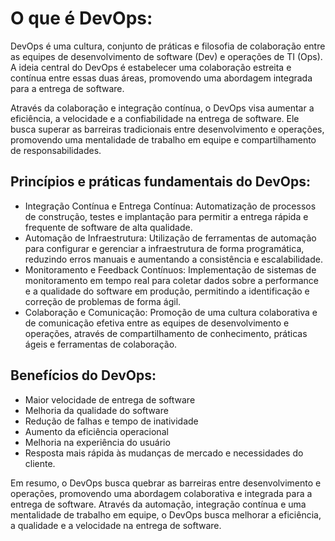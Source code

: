 # O que é DevOps:
DevOps é uma cultura, conjunto de práticas e filosofia de colaboração entre as equipes de desenvolvimento de software (Dev) e operações de TI (Ops). A ideia central do DevOps é estabelecer uma colaboração estreita e contínua entre essas duas áreas, promovendo uma abordagem integrada para a entrega de software.

Através da colaboração e integração contínua, o DevOps visa aumentar a eficiência, a velocidade e a confiabilidade na entrega de software. Ele busca superar as barreiras tradicionais entre desenvolvimento e operações, promovendo uma mentalidade de trabalho em equipe e compartilhamento de responsabilidades.

## Princípios e práticas fundamentais do DevOps:
- Integração Contínua e Entrega Contínua: Automatização de processos de construção, testes e implantação para permitir a entrega rápida e frequente de software de alta qualidade.
- Automação de Infraestrutura: Utilização de ferramentas de automação para configurar e gerenciar a infraestrutura de forma programática, reduzindo erros manuais e aumentando a consistência e escalabilidade.
- Monitoramento e Feedback Contínuos: Implementação de sistemas de monitoramento em tempo real para coletar dados sobre a performance e a qualidade do software em produção, permitindo a identificação e correção de problemas de forma ágil.
- Colaboração e Comunicação: Promoção de uma cultura colaborativa e de comunicação efetiva entre as equipes de desenvolvimento e operações, através de compartilhamento de conhecimento, práticas ágeis e ferramentas de colaboração.

## Benefícios do DevOps:
- Maior velocidade de entrega de software
- Melhoria da qualidade do software
- Redução de falhas e tempo de inatividade
- Aumento da eficiência operacional
- Melhoria na experiência do usuário
- Resposta mais rápida às mudanças de mercado e necessidades do cliente.

Em resumo, o DevOps busca quebrar as barreiras entre desenvolvimento e operações, promovendo uma abordagem colaborativa e integrada para a entrega de software. Através da automação, integração contínua e uma mentalidade de trabalho em equipe, o DevOps busca melhorar a eficiência, a qualidade e a velocidade na entrega de software.

